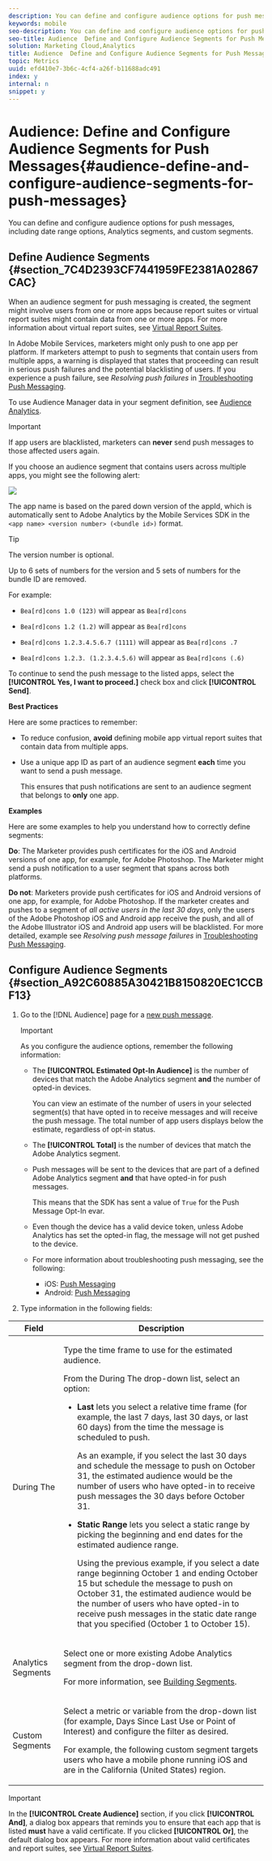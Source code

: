 ```yaml
---
description: You can define and configure audience options for push messages, including date range options, Analytics segments, and custom segments.
keywords: mobile
seo-description: You can define and configure audience options for push messages, including date range options, Analytics segments, and custom segments.
seo-title: Audience  Define and Configure Audience Segments for Push Messages
solution: Marketing Cloud,Analytics
title: Audience  Define and Configure Audience Segments for Push Messages
topic: Metrics
uuid: efd410e7-3b6c-4cf4-a26f-b11688adc491
index: y
internal: n
snippet: y
---
```


# Audience: Define and Configure Audience Segments for Push Messages{#audience-define-and-configure-audience-segments-for-push-messages}

You can define and configure audience options for push messages, including date range options, Analytics segments, and custom segments.

## Define Audience Segments {#section_7C4D2393CF7441959FE2381A02867CAC}

When an audience segment for push messaging is created, the segment might involve users from one or more apps because report suites or virtual report suites might contain data from one or more apps. For more information about virtual report suites, see [Virtual Report Suites](../../manage-apps/c-mob-vrs.md#concept_0C6EDD6139AC4B08A2316CFCE77CC717).

In Adobe Mobile Services, marketers might only push to one app per platform. If marketers attempt to push to segments that contain users from multiple apps, a warning is displayed that states that proceeding can result in serious push failures and the potential blacklisting of users. If you experience a push failure, see *Resolving push failures* in [Troubleshooting Push Messaging](../../in-app-messaging/t-create-push-message/c-troubleshooting-push-messaging.md#concept_8CECEBF5C278422796BAD09107DCED93).

To use Audience Manager data in your segment definition, see [Audience Analytics](https://marketing.adobe.com/resources/help/en_US/analytics/audiences/).

>[!IMPORTANT]
>
>If app users are blacklisted, marketers can **never** send push messages to those affected users again.

If you choose an audience segment that contains users across multiple apps, you might see the following alert:

![](assets/multiple_appname.png)

The app name is based on the pared down version of the appId, which is automatically sent to Adobe Analytics by the Mobile Services SDK in the `<app name> <version number> (<bundle id>)` format.

>[!TIP]
>
>The version number is optional.

Up to 6 sets of numbers for the version and 5 sets of numbers for the bundle ID are removed.

For example:

* `Bea[rd]cons 1.0 (123)` will appear as `Bea[rd]cons` 

* `Bea[rd]cons 1.2 (1.2)` will appear as `Bea[rd]cons` 

* `Bea[rd]cons 1.2.3.4.5.6.7 (1111)` will appear as `Bea[rd]cons .7` 

* `Bea[rd]cons 1.2.3. (1.2.3.4.5.6)` will appear as `Bea[rd]cons (.6)`

To continue to send the push message to the listed apps, select the **[!UICONTROL Yes, I want to proceed.]** check box and click **[!UICONTROL Send]**.

**Best Practices**

Here are some practices to remember:

* To reduce confusion, **avoid** defining mobile app virtual report suites that contain data from multiple apps. 
* Use a unique app ID as part of an audience segment **each** time you want to send a push message.

  This ensures that push notifications are sent to an audience segment that belongs to **only** one app.

**Examples**

Here are some examples to help you understand how to correctly define segments:

**Do**: The Marketer provides push certificates for the iOS and Android versions of one app, for example, for Adobe Photoshop. The Marketer might send a push notification to a user segment that spans across both platforms.

**Do not**: Marketers provide push certificates for iOS and Android versions of one app, for example, for Adobe Photoshop. If the marketer creates and pushes to a segment of *all active users in the last 30 days*, only the users of the Adobe Photoshop iOS and Android app receive the push, and all of the Adobe Illustrator iOS and Android app users will be blacklisted. For more detailed, example see *Resolving push message failures* in [Troubleshooting Push Messaging](../../in-app-messaging/t-create-push-message/c-troubleshooting-push-messaging.md#concept_8CECEBF5C278422796BAD09107DCED93).

## Configure Audience Segments {#section_A92C60885A30421B8150820EC1CCBF13}

1. Go to the [!DNL Audience] page for a [new push message](../../in-app-messaging/t-create-push-message/t-create-push-message.md#task_70E6D9C01F5A4082B9880C049804A2A0).

   >[!IMPORTANT]
   >
   >As you configure the audience options, remember the following information: 
   >
   >
   >
   >    
   >    
   >    * The **[!UICONTROL Estimated Opt-In Audience]** is the number of devices that match the Adobe Analytics segment **and** the number of opted-in devices. 
   >    
   >    
   >      You can view an estimate of the number of users in your selected segment(s) that have opted in to receive messages and will receive the push message. The total number of app users displays below the estimate, regardless of opt-in status. 
   >    
   >    * The **[!UICONTROL Total]** is the number of devices that match the Adobe Analytics segment. 
   >    * Push messages will be sent to the devices that are part of a defined Adobe Analytics segment **and** that have opted-in for push messages. 
   >    
   >    
   >      This means that the SDK has sent a value of `True` for the Push Message Opt-In evar. 
   >    
   >    * Even though the device has a valid device token, unless Adobe Analytics has set the opted-in flag, the message will not get pushed to the device. 
   >    * For more information about troubleshooting push messaging, see the following: 
   >    
   >    
   >    
   >        
   >        
   >        * iOS: [Push Messaging](https://marketing.adobe.com/resources/help/en_US/mobile/ios/push_messaging.html) 
   >        * Android: [Push Messaging](https://marketing.adobe.com/resources/help/en_US/mobile/android/push_messaging.html) 
   >        
   >        

   >    
   >    
   >

1. Type information in the following fields:

<table id="table_13247225F51041EC8CD91BE02C9BCC2F"> 
 <thead> 
  <tr> 
   <th colname="col1" class="entry"> Field </th> 
   <th colname="col2" class="entry"> Description </th> 
  </tr>
 </thead>
 <tbody> 
  <tr> 
   <td colname="col1"> <p><span class="uicontrol"> During The </span> </p> </td> 
   <td colname="col2"> <p>Type the time frame to use for the estimated audience. </p> <p>From the <span class="uicontrol"> During The</span> drop-down list, select an option: </p> <p> 
     <ul id="ul_17E1C6D5ADA44E4A992567C35B0A1CE7"> 
      <li id="li_5E7BD71F96704C1FA1A215E9E2FC559C"> <p><b>Last</b> lets you select a relative time frame (for example, the last 7 days, last 30 days, or last 60 days) from the time the message is scheduled to push. </p> <p>As an example, if you select the last 30 days and schedule the message to push on October 31, the estimated audience would be the number of users who have opted-in to receive push messages the 30 days before October 31. </p> </li> 
      <li id="li_2320DCE8A02D420B9E11DAB98C154A3C"> <p><b>Static Range</b> lets you select a static range by picking the beginning and end dates for the estimated audience range. </p> <p>Using the previous example, if you select a date range beginning October 1 and ending October 15 but schedule the message to push on October 31, the estimated audience would be the number of users who have opted-in to receive push messages in the static date range that you specified (October 1 to October 15). </p> </li> 
     </ul> </p> </td> 
  </tr> 
  <tr> 
   <td colname="col1"> <p><span class="uicontrol"> Analytics Segments </span> </p> </td> 
   <td colname="col2"> <p>Select one or more existing <span class="keyword"> Adobe Analytics</span> segment from the drop-down list. </p> <p>For more information, see <a href="https://marketing.adobe.com/resources/help/en_US/analytics/segment/seg_build.html" format="https" scope="external"> Building Segments</a>. </p> </td> 
  </tr> 
  <tr> 
   <td colname="col1"> <p><span class="uicontrol"> Custom Segments </span> </p> </td> 
   <td colname="col2"> <p>Select a metric or variable from the drop-down list (for example, <span class="uicontrol"> Days Since Last Use</span> or <span class="uicontrol"> Point of Interest</span>) and configure the filter as desired. </p> <p>For example, the following custom segment targets users who have a mobile phone running iOS and are in the California (United States) region. </p> </td> 
  </tr> 
 </tbody> 
</table>

   >[!IMPORTANT]
   >
   >In the **[!UICONTROL Create Audience]** section, if you click **[!UICONTROL And]**, a dialog box appears that reminds you to ensure that each app that is listed **must** have a valid certificate. If you clicked **[!UICONTROL Or]**, the default dialog box appears. For more information about valid certificates and report suites, see [Virtual Report Suites](../../manage-apps/c-mob-vrs.md#concept_0C6EDD6139AC4B08A2316CFCE77CC717).

